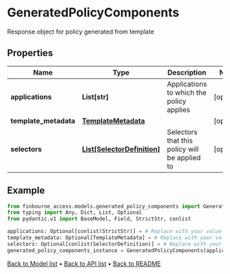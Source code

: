 # GeneratedPolicyComponents

Response object for policy generated from template
## Properties
Name | Type | Description | Notes
------------ | ------------- | ------------- | -------------
**applications** | **List[str]** | Applications to which the policy applies | [optional] 
**template_metadata** | [**TemplateMetadata**](TemplateMetadata.md) |  | [optional] 
**selectors** | [**List[SelectorDefinition]**](SelectorDefinition.md) | Selectors that this policy will be applied to | [optional] 
## Example

```python
from finbourne_access.models.generated_policy_components import GeneratedPolicyComponents
from typing import Any, Dict, List, Optional
from pydantic.v1 import BaseModel, Field, StrictStr, conlist

applications: Optional[conlist(StrictStr)] = # Replace with your value
template_metadata: Optional[TemplateMetadata] = # Replace with your value
selectors: Optional[conlist(SelectorDefinition)] = # Replace with your value
generated_policy_components_instance = GeneratedPolicyComponents(applications=applications, template_metadata=template_metadata, selectors=selectors)

```

[Back to Model list](../README.md#documentation-for-models) &#8226; [Back to API list](../README.md#documentation-for-api-endpoints) &#8226; [Back to README](../README.md)

